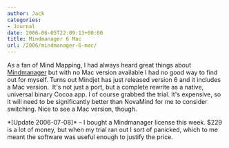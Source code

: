 ```yaml
---
author: Jack
categories:
- Journal
date: 2006-06-05T22:09:13+00:00
title: Mindmanager 6 Mac
url: /2006/mindmanager-6-mac/
---
```


As a fan of Mind Mapping, I had always heard great things about [Mindmanager](<http://www.mindjet.com/us/>) but with no Mac version available I had no good way to find out for myself. Turns out Mindjet has just released version 6 and it includes a Mac version.&nbsp; It's not just a port, but a complete rewrite as a native, universal binary Cocoa app. I of course grabbed the trial. It's expensive, so it will need to be significantly better than NovaMind for me to consider switching. Nice to see a Mac version, though. 

\*[Update 2006-07-08]\* &#8211; I bought a Mindmanager license this week. $229 is a lot of money, but when my trial ran out I sort of panicked, which to me meant the software was useful enough to justify the price.